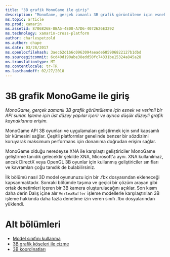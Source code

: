 ```yaml
---
title: "3B grafik MonoGame ile giriş"
description: "MonoGame, gerçek zamanlı 3B grafik görüntüleme için esnek ve verimli bir API sunar. İşleme için üst düzey yapılar içerir ve ayrıca düşük düzeyli grafik kaynaklarına erişim."
ms.topic: article
ms.prod: xamarin
ms.assetid: 8706826E-8BA5-4E00-A7D6-4072626E3292
ms.technology: xamarin-cross-platform
author: charlespetzold
ms.author: chape
ms.date: 03/28/2017
ms.openlocfilehash: 3aec62d1b6c0963094aeade685906822127b1dbd
ms.sourcegitcommit: 6cd40d190abe38edd50fc74331be15324a845a28
ms.translationtype: MT
ms.contentlocale: tr-TR
ms.lasthandoff: 02/27/2018
---
```

# <a name="introduction-to-3d-graphics-with-monogame"></a>3B grafik MonoGame ile giriş

_MonoGame, gerçek zamanlı 3B grafik görüntüleme için esnek ve verimli bir API sunar. İşleme için üst düzey yapılar içerir ve ayrıca düşük düzeyli grafik kaynaklarına erişim._

MonoGame API 3B oyunları ve uygulamaları geliştirmek için sınıf kapsamlı bir kümesini sağlar. Çeşitli platformlar genelinde benzer bir sözdizimi koruyarak maksimum performans için donanıma doğrudan erişim sağlar.

MonoGame olduğu neredeyse XNA ile karşılaştı geliştiriciler MonoGame geliştirme tanıdık gelecektir şekilde XNA, Microsoft'a aynı. XNA kullanılmaz, ancak DirectX veya OpenGL 3B oyunlar için kullanmış geliştiriciler sınıfları ve kavramları çoğu tanıdık de bulabilirsiniz.

İlk bölümü nasıl 3D model oyununuzu için bir .fbx dosyasından ekleneceği kapsanmaktadır. Sonraki bölümde taşıma ve geçici bir çözüm arayan gibi ortak denetimleri içeren bir 3B kamera oluşturulacağını açıklar. Son kısım daha derin Dalış içine alır `VertexBuffer` işleme modellerle karşılaştırılan 3B işleme hakkında daha fazla denetime izin veren sınıfı .fbx dosyalarından yüklendi.


# <a name="subsections"></a>Alt bölümleri

- [Model sınıfını kullanma](~/graphics-games/monogame/3d/part1.md)
- [3B grafik köşeleri ile çizme](~/graphics-games/monogame/3d/part2.md)
- [3B koordinatları](~/graphics-games/monogame/3d/part3.md)